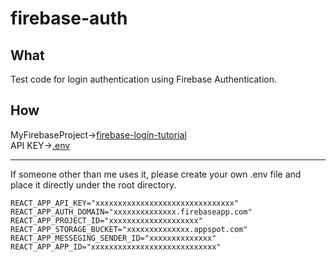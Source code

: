 # firebase-auth

## What
Test code for login authentication using Firebase Authentication.

## How
MyFirebaseProject->[firebase-login-tutorial](https://console.firebase.google.com/project/fir-login-tutorial-9a0b2/overview)  
API KEY->[.env](https://drive.google.com/drive/folders/188mubJZAUAjRS_W8T4miFWkf31enyPwJ)
<hr>

If someone other than me uses it, please create your own .env file and place it directly under the root directory.

```
REACT_APP_API_KEY="xxxxxxxxxxxxxxxxxxxxxxxxxxxxxxx"
REACT_APP_AUTH_DOMAIN="xxxxxxxxxxxxxx.firebaseapp.com"
REACT_APP_PROJECT_ID="xxxxxxxxxxxxxxxxxxxx"
REACT_APP_STORAGE_BUCKET="xxxxxxxxxxxxxx.appspot.com"
REACT_APP_MESSEGING_SENDER_ID="xxxxxxxxxxxxxx"
REACT_APP_APP_ID="xxxxxxxxxxxxxxxxxxxxxxxxxxxx"
```